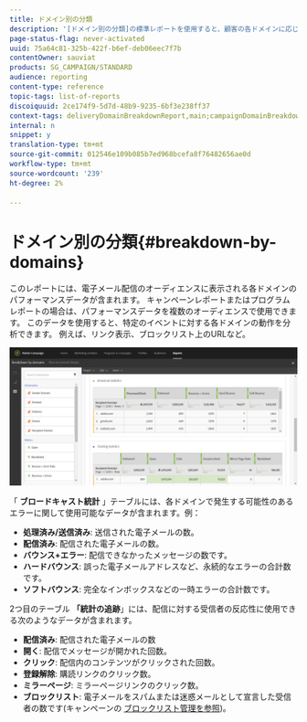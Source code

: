 ```yaml
---
title: ドメイン別の分類
description: '[ドメイン別の分類]の標準レポートを使用すると、顧客の各ドメインに応じた配信のパフォーマンスデータを知ることができます。'
page-status-flag: never-activated
uuid: 75a64c81-325b-422f-b6ef-deb06eec7f7b
contentOwner: sauviat
products: SG_CAMPAIGN/STANDARD
audience: reporting
content-type: reference
topic-tags: list-of-reports
discoiquuid: 2ce174f9-5d7d-48b9-9235-6bf3e238ff37
context-tags: deliveryDomainBreakdownReport,main;campaignDomainBreakdownReport,main;programDomainBreakdownReport,main
internal: n
snippet: y
translation-type: tm+mt
source-git-commit: 012546e109b085b7ed968bcefa8f76482656ae0d
workflow-type: tm+mt
source-wordcount: '239'
ht-degree: 2%

---
```



# ドメイン別の分類{#breakdown-by-domains}

このレポートには、電子メール配信のオーディエンスに表示される各ドメインのパフォーマンスデータが含まれます。 キャンペーンレポートまたはプログラムレポートの場合は、パフォーマンスデータを複数のオーディエンスで使用できます。 このデータを使用すると、特定のイベントに対する各ドメインの動作を分析できます。 例えば、リンク表示、ブロックリスト上のURLなど。

![](assets/delivery_reports_6.png)

「 **ブロードキャスト統計** 」テーブルには、各ドメインで発生する可能性のあるエラーに関して使用可能なデータが含まれます。例：

* **処理済み/送信済み**: 送信された電子メールの数。
* **配信済み**: 配信された電子メールの数。
* **バウンス+エラー**: 配信できなかったメッセージの数です。
* **ハードバウンス**: 誤った電子メールアドレスなど、永続的なエラーの合計数です。
* **ソフトバウンス**: 完全なインボックスなどの一時エラーの合計数です。

2つ目のテーブル **「統計の追跡**」には、配信に対する受信者の反応性に使用できる次のようなデータが含まれます。

* **配信済み**: 配信された電子メールの数
* **開く**: 配信でメッセージが開かれた回数。
* **クリック**: 配信内のコンテンツがクリックされた回数。
* **登録解除**: 購読リンクのクリック数。
* **ミラーページ**: ミラーページリンクのクリック数。
* **ブロックリスト**: 電子メールをスパムまたは迷惑メールとして宣言した受信者の数です(キャンペーンの [ブロックリスト管理を参照](../../audiences/using/about-opt-in-and-opt-out-in-campaign.md))。

